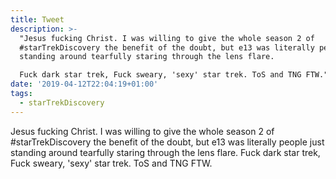 ```yaml
---
title: Tweet
description: >-
  "Jesus fucking Christ. I was willing to give the whole season 2 of
  #starTrekDiscovery the benefit of the doubt, but e13 was literally people just
  standing around tearfully staring through the lens flare.

  Fuck dark star trek, Fuck sweary, 'sexy' star trek. ToS and TNG FTW."
date: '2019-04-12T22:04:19+01:00'
tags:
  - starTrekDiscovery
---
```

Jesus fucking Christ. I was willing to give the whole season 2 of #starTrekDiscovery the benefit of the doubt, but e13 was literally people just standing around tearfully staring through the lens flare.
Fuck dark star trek, Fuck sweary, 'sexy' star trek. ToS and TNG FTW.
